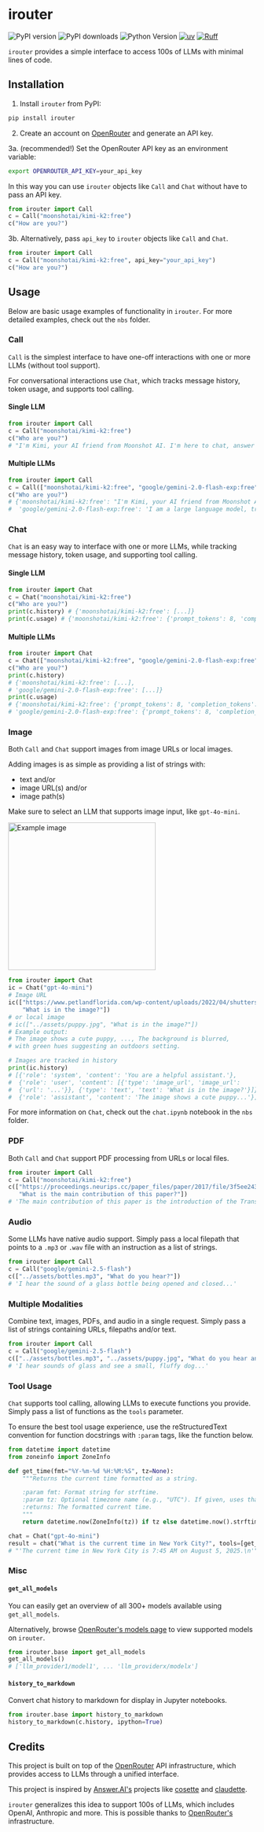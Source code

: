 # irouter

![PyPI version](https://img.shields.io/pypi/v/irouter)
![PyPI downloads](https://img.shields.io/pypi/dm/irouter)
![Python Version](https://img.shields.io/badge/dynamic/toml?url=https://raw.githubusercontent.com/carlolepelaars/irouter/master/pyproject.toml&query=%24.project%5B%22requires-python%22%5D&label=python&color=blue) 
[![uv](https://img.shields.io/endpoint?url=https://raw.githubusercontent.com/astral-sh/uv/main/assets/badge/v0.json)](https://github.com/astral-sh/uv)
[![Ruff](https://img.shields.io/endpoint?url=https://raw.githubusercontent.com/astral-sh/ruff/main/assets/badge/v2.json)](https://github.com/astral-sh/ruff)

`irouter` provides a simple interface to access 100s of LLMs with minimal lines of code.

## Installation

1. Install `irouter` from PyPI:

```bash
pip install irouter
```

2. Create an account on [OpenRouter](https://openrouter.ai) and generate an API key.

3a. (recommended!) Set the OpenRouter API key as an environment variable:

```bash
export OPENROUTER_API_KEY=your_api_key
```

In this way you can use `irouter` objects like `Call` and `Chat` without have to pass an API key.

```python
from irouter import Call
c = Call("moonshotai/kimi-k2:free")
c("How are you?")
```

3b. Alternatively, pass `api_key` to `irouter` objects like `Call` and `Chat`.

```python
from irouter import Call
c = Call("moonshotai/kimi-k2:free", api_key="your_api_key")
c("How are you?")
```

## Usage

Below are basic usage examples of functionality in `irouter`. For more detailed examples, check out the `nbs` folder.

### Call

`Call` is the simplest interface to have one-off interactions with one or more LLMs (without tool support).

For conversational interactions use `Chat`, which tracks message history, token usage, and supports tool calling.

#### Single LLM
```python
from irouter import Call
c = Call("moonshotai/kimi-k2:free")
c("Who are you?")
# "I'm Kimi, your AI friend from Moonshot AI. I'm here to chat, answer your questions, and help you out whenever you need it."
```

#### Multiple LLMs
```python
from irouter import Call
c = Call(["moonshotai/kimi-k2:free", "google/gemini-2.0-flash-exp:free"])
c("Who are you?")
# {'moonshotai/kimi-k2:free': "I'm Kimi, your AI friend from Moonshot AI. I'm here to chat, answer your questions, and help you out whenever you need it.",
#  'google/gemini-2.0-flash-exp:free': 'I am a large language model, trained by Google.\n'}
```

### Chat

`Chat` is an easy way to interface with one or more LLMs, while tracking message history, token usage, and supporting tool calling.

#### Single LLM

```python
from irouter import Chat
c = Chat("moonshotai/kimi-k2:free")
c("Who are you?")
print(c.history) # {'moonshotai/kimi-k2:free': [...]}
print(c.usage) # {'moonshotai/kimi-k2:free': {'prompt_tokens': 8, 'completion_tokens': 8, 'total_tokens': 16}}
```

#### Multiple LLMs

```python
from irouter import Chat
c = Chat(["moonshotai/kimi-k2:free", "google/gemini-2.0-flash-exp:free"])
c("Who are you?")
print(c.history) 
# {'moonshotai/kimi-k2:free': [...], 
# 'google/gemini-2.0-flash-exp:free': [...]}
print(c.usage) 
# {'moonshotai/kimi-k2:free': {'prompt_tokens': 8, 'completion_tokens': 8, 'total_tokens': 16}, 
# 'google/gemini-2.0-flash-exp:free': {'prompt_tokens': 8, 'completion_tokens': 10, 'total_tokens': 18}}
```

### Image

Both `Call` and `Chat` support images from image URLs or local images.

Adding images is as simple as providing a list of strings with:
- text and/or
- image URL(s) and/or
- image path(s)

Make sure to select an LLM that supports image input, like `gpt-4o-mini`.

<img src="https://www.petlandflorida.com/wp-content/uploads/2022/04/shutterstock_1290320698-1-scaled.jpg" alt="Example image" width="300">

```python
from irouter import Chat
ic = Chat("gpt-4o-mini")
# Image URL
ic(["https://www.petlandflorida.com/wp-content/uploads/2022/04/shutterstock_1290320698-1-scaled.jpg", 
    "What is in the image?"])
# or local image
# ic(["../assets/puppy.jpg", "What is in the image?"])
# Example output:
# The image shows a cute puppy, ..., The background is blurred, 
# with green hues suggesting an outdoors setting.

# Images are tracked in history
print(ic.history)
# [{'role': 'system', 'content': 'You are a helpful assistant.'}, 
#  {'role': 'user', 'content': [{'type': 'image_url', 'image_url':
#  {'url': '...'}}, {'type': 'text', 'text': 'What is in the image?'}]}, 
#  {'role': 'assistant', 'content': 'The image shows a cute puppy...'}]
```

For more information on `Chat`, check out the `chat.ipynb` notebook in the `nbs` folder.

### PDF

Both `Call` and `Chat` support PDF processing from URLs or local files.

```python
from irouter import Call
c = Call("moonshotai/kimi-k2:free")
c(["https://proceedings.neurips.cc/paper_files/paper/2017/file/3f5ee243547dee91fbd053c1c4a845aa-Paper.pdf", 
   "What is the main contribution of this paper?"])
# 'The main contribution of this paper is the introduction of the Transformer architecture...'
```

### Audio

Some LLMs have native audio support. Simply pass a local filepath that points to a `.mp3` or `.wav` file with an instruction as a list of strings.

```python
from irouter import Call
c = Call("google/gemini-2.5-flash")
c(["../assets/bottles.mp3", "What do you hear?"])
# 'I hear the sound of a glass bottle being opened and closed...'
```

### Multiple Modalities

Combine text, images, PDFs, and audio in a single request. Simply pass a list of strings containing URLs, filepaths and/or text.

```python
from irouter import Call
c = Call("google/gemini-2.5-flash")
c(["../assets/bottles.mp3", "../assets/puppy.jpg", "What do you hear and see?"])
# 'I hear sounds of glass and see a small, fluffy dog...'
```

### Tool Usage

`Chat` supports tool calling, allowing LLMs to execute functions you provide. Simply pass a list of functions as the `tools` parameter. 

To ensure the best tool usage experience, use the reStructuredText convention for function docstrings with `:param` tags, like the function below.

```python
from datetime import datetime
from zoneinfo import ZoneInfo

def get_time(fmt="%Y-%m-%d %H:%M:%S", tz=None):
    """Returns the current time formatted as a string.

    :param fmt: Format string for strftime.
    :param tz: Optional timezone name (e.g., "UTC"). If given, uses that timezone.
    :returns: The formatted current time.
    """
    return datetime.now(ZoneInfo(tz)) if tz else datetime.now().strftime(fmt)

chat = Chat("gpt-4o-mini")
result = chat("What is the current time in New York City?", tools=[get_time])
# "'The current time in New York City is 7:45 AM on August 5, 2025.\n'"
```

### Misc

#### `get_all_models`

You can easily get an overview of all 300+ models available using `get_all_models`.

Alternatively, browse [OpenRouter's models page](https://openrouter.ai/models) to view supported models on `irouter`.

```python
from irouter.base import get_all_models
get_all_models()
# ['llm_provider1/model1', ... 'llm_providerx/modelx']
```

#### `history_to_markdown`

Convert chat history to markdown for display in Jupyter notebooks.

```python
from irouter.base import history_to_markdown
history_to_markdown(c.history, ipython=True)
```

## Credits

This project is built on top of the [OpenRouter](https://openrouter.ai) API infrastructure, which provides access to LLMs through a unified interface.

This project is inspired by [Answer.AI's](https://www.answer.ai) projects like [cosette](https://github.com/AnswerDotAI/cosette) and [claudette](https://github.com/AnswerDotAI/claudette).

`irouter` generalizes this idea to support 100s of LLMs, which includes OpenAI, Anthropic and more. This is possible thanks to [OpenRouter's](https://openrouter.ai) infrastructure.
